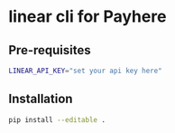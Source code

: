 # linear cli for Payhere

## Pre-requisites
```zsh
LINEAR_API_KEY="set your api key here"
```

## Installation

```zsh
pip install --editable .
```
